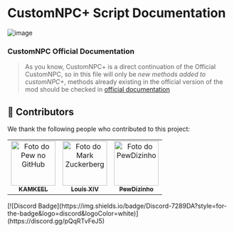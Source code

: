 # CustomNPC+ Script Documentation

![image](https://img.shields.io/badge/JavaScript-323330?style=for-the-badge&logo=javascript&logoColor=F7DF1E)

### CustomNPC Official Documentation

> As you know, CustomNPC+ is a direct continuation of the Official CustomNPC, so in this file will only be *new methods added to customNPC+*, methods already existing in the official version of the mod should be checked in [official documentation](http://www.kodevelopment.nl/customnpcs/api/1.7.10/)

## 🤝 Contributors

We thank the following people who contributed to this project:

<table>
  <tr>
    <td align="center">
      <a href="#">
        <img src="https://static-cdn.jtvnw.net/jtv_user_pictures/a93b2131-2ffc-43ce-85bf-1d6e7e36aca9-profile_image-300x300.png" width="100px;" alt="Foto do Pew no GitHub"/><br>
        <sub>
          <b>KAMKEEL</b>
        </sub>
      </a>
    </td>
    <td align="center">
      <a href="#">
        <img src="https://images-ext-2.discordapp.net/external/1p2KVZO3Ps_WxOU8IqJxzUPHY2CLTIN2RdguIgBBHXI/%3Fsize%3D2048/https/cdn.discordapp.com/avatars/193868735386353664/fbc9fe6decb0c5275ff450af7a2c4de4.png" width="100px;" alt="Foto do Mark Zuckerberg"/><br>
        <sub>
          <b>Louis XIV</b>
        </sub>
      </a>
    </td>
    <td align="center">
      <a href="#">
        <img src="https://avatars3.githubusercontent.com/u/55335712" width="100px;" alt="Foto do PewDizinho"/><br>
        <sub>
          <b>PewDizinho</b>
        </sub>
      </a>
    </td>
  </tr>
</table>
[![Discord Badge](https://img.shields.io/badge/Discord-7289DA?style=for-the-badge&logo=discord&logoColor=white)](https://discord.gg/pQqRTvFeJ5)
